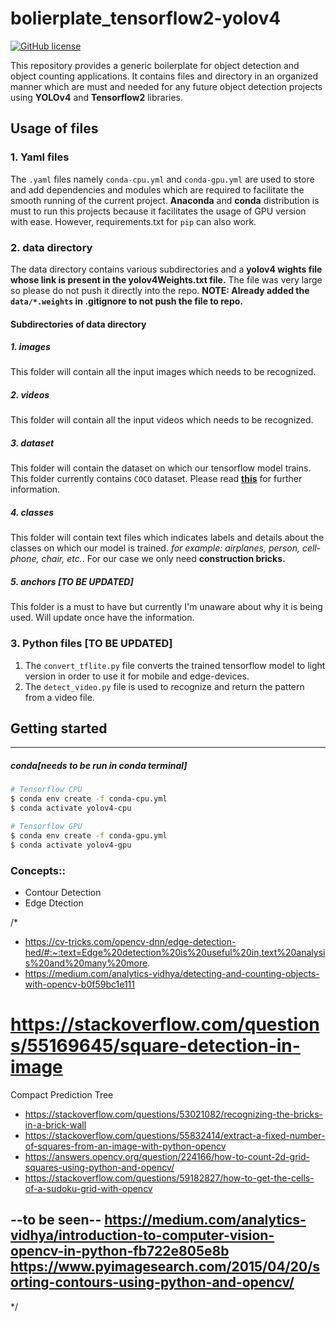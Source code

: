 # bolierplate_tensorflow2-yolov4


[![GitHub license](https://img.shields.io/github/license/vmMachineLearning/bolierplate_tensorflow2-yolov4)](https://github.com/vmMachineLearning/bolierplate_tensorflow2-yolov4/blob/main/LICENSE)

This repository provides a generic boilerplate for object detection and object counting applications. It contains files and directory in an organized manner which are must and needed for any future object detection projects using **YOLOv4** and **Tensorflow2** libraries. 

## Usage of files

### 1. Yaml files
The `.yaml` files namely `conda-cpu.yml` and `conda-gpu.yml` are used to store and add dependencies and modules which are required to facilitate the smooth running of the current project. **Anaconda** and **conda** distribution is must to run this projects because it facilitates the usage of GPU version with ease. However, requirements.txt for `pip` can also work.
### 2. data directory
The data directory contains various subdirectories and a **yolov4 wights file whose link is present in the yolov4Weights.txt file.** The file was very large so please do not push it directly into the repo.
**NOTE: Already added the `data/*.weights` in .gitignore to not push the file to repo.**
#### Subdirectories of data directory
##### 1. images
This folder will contain all the input images which needs to be recognized.
##### 2. videos
This folder will contain all the input videos which needs to be recognized.
##### 3. dataset
This folder will contain the dataset on which our tensorflow model trains. This folder currently contains `COCO` dataset. Please read [**this**](https://cocodataset.org/#home) for further information.
##### 4. classes
This folder will contain text files which indicates labels and details about the classes on which our model is trained. *for example: airplanes, person, cell-phone, chair, etc.*. For our case we only need **construction bricks.**
##### 5. anchors [TO BE UPDATED]
This folder is a must to have but currently I'm unaware about why it is being used. Will update once have the information.

### 3. Python files [TO BE UPDATED]
1. The `convert_tflite.py` file converts the trained tensorflow model to light version in order to use it for mobile and edge-devices.
2. The `detect_video.py` file is used to recognize and return the pattern from a video file.

## Getting started
---
##### conda[needs to be run in conda terminal]
```bash
# Tensorflow CPU
$ conda env create -f conda-cpu.yml
$ conda activate yolov4-cpu

# Tensorflow GPU
$ conda env create -f conda-gpu.yml
$ conda activate yolov4-gpu
```

### Concepts::
- Contour Detection
- Edge Dtection  

/*
* https://cv-tricks.com/opencv-dnn/edge-detection-hed/#:~:text=Edge%20detection%20is%20useful%20in,text%20analysis%20and%20many%20more.
* https://medium.com/analytics-vidhya/detecting-and-counting-objects-with-opencv-b0f59bc1e111
# https://stackoverflow.com/questions/55169645/square-detection-in-image 
Compact Prediction Tree
* https://stackoverflow.com/questions/53021082/recognizing-the-bricks-in-a-brick-wall
* https://stackoverflow.com/questions/55832414/extract-a-fixed-number-of-squares-from-an-image-with-python-opencv
* https://answers.opencv.org/question/224166/how-to-count-2d-grid-squares-using-python-and-opencv/
* https://stackoverflow.com/questions/59182827/how-to-get-the-cells-of-a-sudoku-grid-with-opencv

--to be seen--
https://medium.com/analytics-vidhya/introduction-to-computer-vision-opencv-in-python-fb722e805e8b
https://www.pyimagesearch.com/2015/04/20/sorting-contours-using-python-and-opencv/
----
*/
